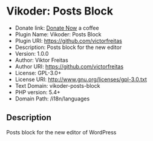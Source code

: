 # Vikoder: Posts Block

- Donate link: [Donate Now](https://www.paypal.com/cgi-bin/webscr?cmd=_s-xclick&hosted_button_id=WCASYLUS394LY&source=url) a coffee
- Plugin Name: Vikoder: Posts Block
- Plugin URI:  https://github.com/victorfreitas
- Description: Posts block for the new editor
- Version:     1.0.0
- Author:      Viktor Freitas
- Author URI:  https://github.com/victorfreitas
- License:     GPL-3.0+
- License URI: http://www.gnu.org/licenses/gpl-3.0.txt
- Text Domain: vikoder-posts-block
- PHP version: 5.4+
- Domain Path: /i18n/languages

## Description

Posts block for the new editor of WordPress